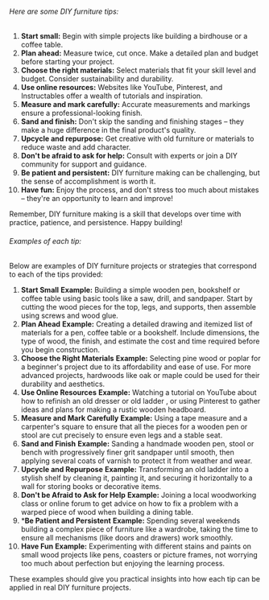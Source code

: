###### Here are some DIY furniture tips:

1. **Start small:** Begin with simple projects like building a birdhouse or a coffee table.
2. **Plan ahead:** Measure twice, cut once. Make a detailed plan and budget before starting your project.
3. **Choose the right materials:** Select materials that fit your skill level and budget. Consider sustainability and durability.
4. **Use online resources:** Websites like YouTube, Pinterest, and Instructables offer a wealth of tutorials and inspiration.
5. **Measure and mark carefully:** Accurate measurements and markings ensure a professional-looking finish.
6. **Sand and finish:** Don't skip the sanding and finishing stages – they make a huge difference in the final product's quality.
7. **Upcycle and repurpose:** Get creative with old furniture or materials to reduce waste and add character.
8. **Don't be afraid to ask for help:** Consult with experts or join a DIY community for support and guidance.
9. **Be patient and persistent:** DIY furniture making can be challenging, but the sense of accomplishment is worth it.
10. **Have fun:** Enjoy the process, and don't stress too much about mistakes – they're an opportunity to learn and improve!

Remember, DIY furniture making is a skill that develops over time with practice, patience, and persistence. Happy building!


###### Examples of each tip:


Below are examples of DIY furniture projects or strategies that correspond to each of the tips provided:

1. **Start Small**
**Example:** Building a simple wooden pen, bookshelf or coffee table using basic tools like a saw, drill, and sandpaper. Start by cutting the wood pieces for the top, legs, and supports, then assemble using screws and wood glue.
2. **Plan Ahead**
**Example:** Creating a detailed drawing and itemized list of materials for a pen, coffee table or a bookshelf. Include dimensions, the type of wood, the finish, and estimate the cost and time required before you begin construction.
3. **Choose the Right Materials**
**Example:** Selecting pine wood or poplar for a beginner's project due to its affordability and ease of use. For more advanced projects, hardwoods like oak or maple could be used for their durability and aesthetics.
4. **Use Online Resources**
**Example:** Watching a tutorial on YouTube about how to refinish an old dresser or old ladder , or using Pinterest to gather ideas and plans for making a rustic wooden headboard.
5. **Measure and Mark Carefully**
**Example:** Using a tape measure and a carpenter's square to ensure that all the pieces for a wooden pen or stool are cut precisely to ensure even legs and a stable seat.
6. **Sand and Finish**
**Example:** Sanding a handmade wooden pen, stool or bench with progressively finer grit sandpaper until smooth, then applying several coats of varnish to protect it from weather and wear.
7. **Upcycle and Repurpose**
**Example:** Transforming an old ladder into a stylish shelf by cleaning it, painting it, and securing it horizontally to a wall for storing books or decorative items.
8. **Don't be Afraid to Ask for Help**
**Example:** Joining a local woodworking class or online forum to get advice on how to fix a problem with a warped piece of wood when building a dining table.
9. ***Be Patient and Persistent**
**Example:** Spending several weekends building a complex piece of furniture like a wardrobe, taking the time to ensure all mechanisms (like doors and drawers) work smoothly.
10. **Have Fun**
**Example:** Experimenting with different stains and paints on small wood projects like pens, coasters or picture frames, not worrying too much about perfection but enjoying the learning process.

These examples should give you practical insights into how each tip can be applied in real DIY furniture projects.







